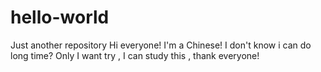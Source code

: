 # hello-world
Just another repository
Hi everyone!
I'm a Chinese!
I don't know i can do long time?
Only I want try , I can study this , thank everyone!

